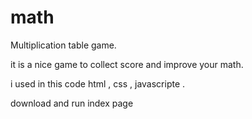 # math
Multiplication table game.

it is a nice game to collect score and improve your math.

i used in this code html , css , javascripte .

download and run index page
